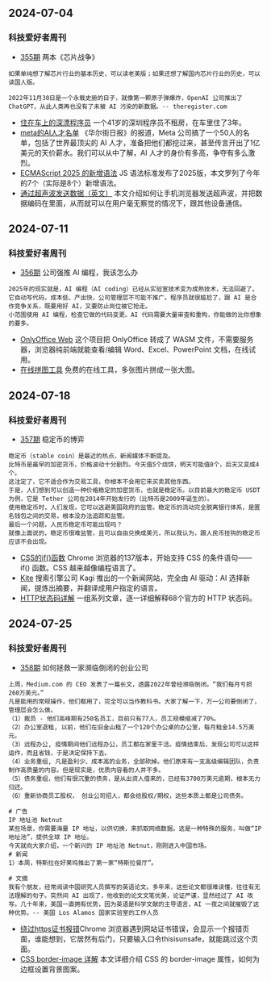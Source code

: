 ## 2024-07-04
### 科技爱好者周刊
* [355期](https://github.com/ruanyf/weekly/blob/master/docs/issue-355.md) 两本《芯片战争》
```
如果单纯想了解芯片行业的基本历史，可以读老美版；如果还想了解国内芯片行业的历史，可以读国人版。

2022年11月30日是一个永载史册的日子，就像第一颗原子弹爆炸，OpenAI 公司推出了 ChatGPT，从此人类再也没有了未被 AI 污染的新数据。-- theregister.com
```
* [住在车上的深漂程序员](https://m.huxiu.com/article/4267559.html) 一个41岁的深圳程序员不租房，在车里住了3年。
* [meta的AI人才名单](https://archive.is/Xp9cN) 《华尔街日报》的报道，Meta 公司搞了一个50人的名单，包括了世界最顶尖的 AI 人才，准备把他们都挖过来，甚至传言开出了1亿美元的天价薪水。我们可以从中了解，AI 人才的身价有多高，争夺有多么激烈。
* [ECMAScript 2025 的新增语法](https://2ality.com/2025/06/ecmascript-2025.html) JS 语法标准发布了2025版，本文罗列了今年的7个（实际是8个）新增语法。
* [通过超声波发送数据（英文）](https://halcy.de/blog/2025/06/27/transmitting-data-via-ultrasound-without-any-special-equipment/) 本文介绍如何让手机浏览器发送超声波，并把数据编码在里面，从而就可以在用户毫无察觉的情况下，跟其他设备通信。


## 2024-07-11
### 科技爱好者周刊
* [356期](https://github.com/ruanyf/weekly/blob/master/docs/issue-356.md) 公司强推 AI 编程，我该怎么办
```
2025年的现实就是，AI 编程（AI coding）已经从实验室技术变为成熟技术，无法回避了。
它自动写代码，成本低、产出快，公司管理层不可能不推广。程序员就很尴尬了，跟 AI 是合作竞争关系，既要用好 AI，又要防止岗位被它抢走。
小范围使用 AI 编程，检查它做的代码变更。AI 代码需要大量审查和重构，你能做的比你想象的要多。
```
* [OnlyOffice Web](https://github.com/ranuts/document) 这个项目把 OnlyOffice 转成了 WASM 文件，不需要服务器，浏览器纯前端就能查看/编辑 Word、Excel、PowerPoint 文档，在线试用。
* [在线拼图工具](https://img.ops-coffee.cn/zh/) 免费的在线工具，多张图片拼成一张大图。

## 2024-07-18
### 科技爱好者周刊
* [357期](https://github.com/ruanyf/weekly/blob/master/docs/issue-357.md) 稳定币的博弈
```
稳定币（stable coin）是最近的热点，新闻媒体不断提及。
比特币是最早的加密货币，价格波动十分剧烈。今天值5个烧饼，明天可能值8个，后天又变成4个。
这注定了，它不适合作为交易工具，你根本不会用它来买卖其他东西。
于是，人们想到可以创造一种价格稳定的加密货币，也就是稳定币。以目前最大的稳定币 USDT 为例，它是 Tether 公司在2014年开始发行的（比特币是2009年诞生的）。
使用稳定币时，人们发现，它可以逃避美国政府的监管。稳定币的流动完全脱离银行体系，是匿名钱包之间的交易，根本没办法追踪和监管。
最后一个问题，人民币稳定币可能出现吗？
就像上面说的，稳定币很难监管，且可以自由兑换成美元，所以我认为，跟人民币挂钩的稳定币应该不会出现。
```
* [CSS的if()函数](https://developer.chrome.com/blog/if-article?hl=zh-cn) Chrome 浏览器的137版本，开始支持 CSS 的条件语句—— if() 函数。CSS 越来越像编程语言了。
* [Kite](https://kite.kagi.com/85f97f3a-8210-45fa-bc74-c33bc05313ca/world?data_lang=zh-Hans) 搜索引擎公司 Kagi 推出的一个新闻网站，完全由 AI 驱动：AI 选择新闻，提炼出摘要，并翻译成用户指定的语言。
* [HTTP状态码详解](https://evertpot.com/http/) 一组系列文章，逐一详细解释68个官方的 HTTP 状态码。

## 2024-07-25
### 科技爱好者周刊
* [358期](https://github.com/ruanyf/weekly/blob/master/docs/issue-358.md) 如何拯救一家濒临倒闭的创业公司
```
上周，Medium.com 的 CEO 发表了一篇长文，透露2022年曾经濒临倒闭。“我们每月亏损260万美元。”
凡是能用的常规操作，他们都用了，完全可以当作教科书。大家了解一下，万一公司要倒闭了，管理层会怎么做。
（1）裁员 - 他们高峰期有250名员工，目前只有77人，员工规模缩减了70%。
（2）办公室退租, 以前，他们在旧金山租了一个120个办公桌的办公室，每月租金14.5万美元。
（3）远程办公, 疫情期间他们远程办公，员工都在家里干活。疫情结束后，发现公司可以这样运作，而且省钱，于是决定保持下去。
（4）业务重组, 凡是盈利少、成本高的业务，全部砍掉。他们原来有一支高级编辑团队，负责制作高质量的内容。但是现实是，优质内容看的人并不多。
（5）债务重组，他们有很沉重的债务，是从出资人借来的，已经有3700万美元逾期，根本无力归还。
（6）重新协商员工股权， 创业公司招人，都会给股权/期权，这些本质上都是公司债务。

# 广告
IP 地址池 Netnut
某些场景，你需要海量 IP 地址，以供切换，来抓取网络数据。这是一种特殊的服务，叫做“IP 地址池”，提供全球 IP 地址。
今天就向大家介绍，一个新兴的 IP 地址池 Netnut，刚刚进入中国市场。
# 新闻
1）本周，特斯拉在好莱坞推出了第一家“特斯拉餐厅”。

# 文摘
我有个朋友，经常阅读中国研究人员撰写的英语论文。多年来，这些论文都很难读懂，往往有无法理解的句子。突然间 AI 出现了，他收到的论文文笔优美，论证严谨，显然经过了 AI 改写。几十年来，美国一直拥有优势，因为英语是科学文献的主导语言，AI 一夜之间就摧毁了这种优势。-- 美国 Los Alamos 国家实验室的工作人员

```
* [绕过https证书报错](https://thomascountz.com/2025/07/17/chromes-ssl-bypass-cheatcode)Chrome 浏览器遇到网站证书错误，会显示一个报错页面，谁能想到，它居然有后门，只要输入口令thisisunsafe，就能跳过这个页面。
* [CSS border-image 详解](https://css-tricks.com/revisiting-css-border-image/) 本文详细介绍 CSS 的 border-image 属性，如何为边框设置背景图案。